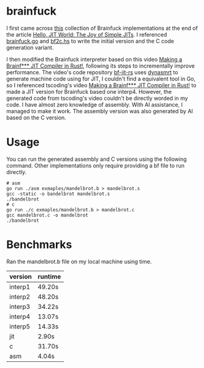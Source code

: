 # brainfuck

I first came across [this](https://github.com/pablojorge/brainfuck) collection of Brainfuck implementations at the end of the 
article [Hello, JIT World: The Joy of Simple JITs](https://blog.reverberate.org/2012/12/hello-jit-world-joy-of-simple-jits.html). 
I referenced [brainfuck.go](https://github.com/pablojorge/brainfuck/blob/master/go/brainfuck.go) and 
[bf2c.hs](https://github.com/pablojorge/brainfuck/blob/master/haskell/bf2c.hs) to write the initial version and the C code generation variant.

I then modified the Brainfuck interpreter based on this video [Making a Brainf*** JIT Compiler in Rust!](https://www.youtube.com/watch?v=3aRdIijtGrM),
following its steps to incrementally improve performance. The video's code repository [bf-jit-rs](https://github.com/soirihiroka/bf-jit-rs/) uses 
[dynasmrt](https://docs.rs/dynasmrt/latest/dynasmrt/) to generate machine code using for JIT, I couldn't find a equivalent tool in Go, 
so I referenced tscoding's video [Making a Brainf*** JIT Compiler in Rust!](https://www.youtube.com/watch?v=3aRdIijtGrM) to made a JIT version 
for Brainfuck based one interp4. However, the generated code from tscoding's video couldn't be directly worded in my code. 
I have almost zero knowledge of assembly. With AI assistance, I managed to make it work. The assembly version was also generated by AI based on the C version.

# Usage

You can run the generated assembly and C versions using the following command. Other ‌implementation‌s only require providing a bf file to run directly.

```
# asm
go run ./asm exmaples/mandelbrot.b > mandelbrot.s
gcc -static -o bandelbrot mandelbrot.s
./bandelbrot
# c
go run ./c exmaples/mandelbrot.b > mandelbrot.c
gcc mandelbrot.c -o mandelbrot
./bandelbrot
```

# Benchmarks

Ran the mandelbrot.b file on my local machine using time.

| version | runtime |
|-|-|
| interp1 | 49.20s |
| interp2 | 48.20s |
| interp3 | 34.22s |
| interp4 | 13.07s |
| interp5 | 14.33s |
| jit | 2.90s |
| c | 31.70s |
| asm | 4.04s |

